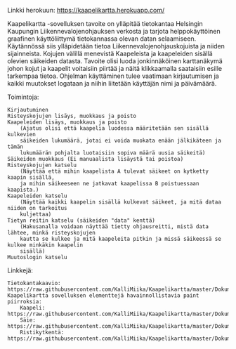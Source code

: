 Linkki herokuun: https://kaapelikartta.herokuapp.com/

Kaapelikartta -sovelluksen tavoite on ylläpitää tietokantaa Helsingin Kaupungin
Liikennevalojenohjauksen verkosta ja tarjota helppokäyttöinen graafinen
käyttöliittymä tietokannassa olevan datan selaamiseen.
Käytännössä siis ylläpidetään tietoa Liikennevalojenohjauskojuista ja niiden sijainneista.
Kojujen välillä menevistä Kaapeleista ja kaapeleiden sisällä olevien säikeiden datasta.
Tavoite olisi luoda jonkinnäköinen karttanäkymä johon kojut ja kaapelit voitaisiin piirtää
ja näitä klikkaamalla saataisiin esille tarkempaa tietoa.
Ohjelman käyttäminen tulee vaatimaan kirjautumisen ja kaikki muutokset logataan ja niihin
liitetään käyttäjän nimi ja päivämäärä.
	
Toimintoja:

	Kirjautuminen
	Risteyskojujen lisäys, muokkaus ja poisto
	Kaapeleiden lisäys, muokkaus ja poisto
		(Ajatus olisi että kaapelia luodessa määritetään sen sisällä kulkevien
		säikeiden lukumäärä, jotai ei voida muokata enään jälkikäteen ja tämän
		lukumäärän pohjalta luotaisiin sopiva määrä uusia säikeitä)
	Säikeiden muokkaus (Ei manuaalista lisäystä tai poistoa)
	Risteyskojujen katselu
		(Näyttää että mihin kaapelista A tulevat säikeet on kytketty kaapin sisällä,
		ja mihin säikeeseen ne jatkavat kaapelissa B poistuessaan kaapista.)
	Kaapeleiden katselu
		(Näyttää kaikki kaapelin sisällä kulkevat säikeet, ja mitä dataa niiden on tarkoitus
		kuljettaa)
	Tietyn reitin katselu (säikeiden "data" kenttä)
		(Hakusanalla voidaan näyttää tietty ohjausreitti, mistä data lähtee, minkä risteyskojujen
		kautta se kulkee ja mitä kaapeleita pitkin ja missä säikeessä se kulkee minkäkin kaapelin
		sisällä)
	Muutoslogin katselu

Linkkejä:

	Tietokantakaavio: https://raw.githubusercontent.com/KalliMiika/Kaapelikartta/master/Dokumentaatio/Tietokantakaavio.jpg
	Kaapelikartta sovelluksen elementtejä havainnollistavia paint piirroksia:
		Kaapeli: https://raw.githubusercontent.com/KalliMiika/Kaapelikartta/master/Dokumentaatio/Kaapeli.png
		Säie: https://raw.githubusercontent.com/KalliMiika/Kaapelikartta/master/Dokumentaatio/S%C3%A4ie.png
		Ristikytkentä: https://raw.githubusercontent.com/KalliMiika/Kaapelikartta/master/Dokumentaatio/Ristikytkent%C3%A4.png
